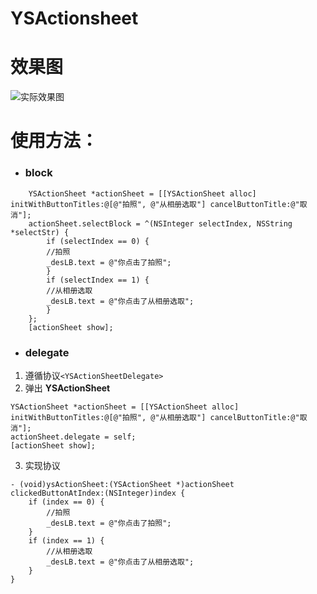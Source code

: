 # YSActionsheet
# 效果图
![实际效果图](http://upload-images.jianshu.io/upload_images/6067780-215955ce2df466af.gif)

# 使用方法：
- ### block
```
    YSActionSheet *actionSheet = [[YSActionSheet alloc] initWithButtonTitles:@[@"拍照", @"从相册选取"] cancelButtonTitle:@"取消"];
    actionSheet.selectBlock = ^(NSInteger selectIndex, NSString *selectStr) {
        if (selectIndex == 0) {
        //拍照
        _desLB.text = @"你点击了拍照";
        }
        if (selectIndex == 1) {
        //从相册选取
        _desLB.text = @"你点击了从相册选取";
        }
    };
    [actionSheet show];
```

- ### delegate
1. 遵循协议`<YSActionSheetDelegate>`
2. 弹出 **YSActionSheet** 
```
YSActionSheet *actionSheet = [[YSActionSheet alloc] initWithButtonTitles:@[@"拍照", @"从相册选取"] cancelButtonTitle:@"取消"];
actionSheet.delegate = self;
[actionSheet show];
```
3. 实现协议
```
- (void)ysActionSheet:(YSActionSheet *)actionSheet clickedButtonAtIndex:(NSInteger)index {
    if (index == 0) {
        //拍照
        _desLB.text = @"你点击了拍照";
    }
    if (index == 1) {
        //从相册选取
        _desLB.text = @"你点击了从相册选取";
    }
}
```

